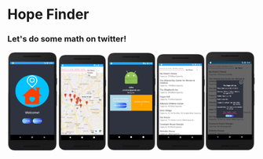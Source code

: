 # Hope Finder
### Let's do some math on twitter!
<img alt="Top Layer Input Reconstruction and Distillation Diagram" src="imgs/ss01.png"  width="20%"  height="20%"><img alt="Top Layer Input Reconstruction and Distillation Diagram" src="imgs/ss04.png"  width="20%"  height="46%"><img alt="Top Layer Input Reconstruction and Distillation Diagram" src="imgs/ss05.png"  width="20%"  height="20%"><img alt="Top Layer Input Reconstruction and Distillation Diagram" src="imgs/ss02.png"  width="20%"  height="20%"><img alt="Top Layer Input Reconstruction and Distillation Diagram" src="imgs/ss03.png"  width="20%"  height="20%">


